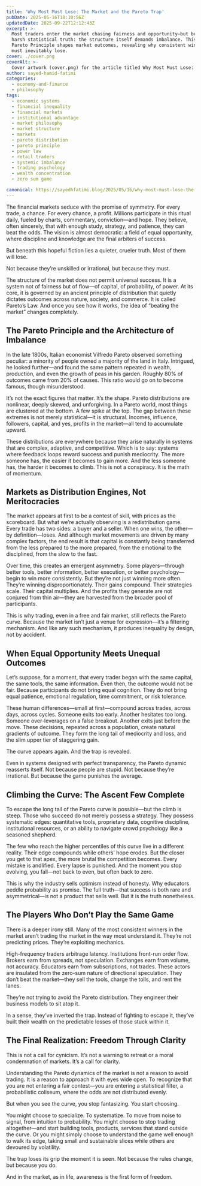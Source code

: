 ```yaml
---
title: 'Why Most Must Lose: The Market and the Pareto Trap'
pubDate: 2025-05-16T18:10:56Z
updatedDate: 2025-09-22T12:12:43Z
excerpt: >-
  Most traders enter the market chasing fairness and opportunity—but beneath the surface lies a
  harsh statistical truth: the structure itself demands imbalance. This blog post explores how the
  Pareto Principle shapes market outcomes, revealing why consistent winners are few, and why most
  must inevitably lose.
cover: ./cover.png
coverAlt: >-
  Cover artwork (cover.png) for the article titled Why Most Must Lose: The Market and the Pareto Trap.
author: sayed-hamid-fatimi
categories:
  - economy-and-finance
  - philosophy
tags:
  - economic systems
  - financial inequality
  - financial markets
  - institutional advantage
  - market philosophy
  - market structure
  - markets
  - pareto distribution
  - pareto principle
  - power law
  - retail traders
  - systemic imbalance
  - trading psychology
  - wealth concentration
  - zero sum game

canonical: https://sayedhfatimi.blog/2025/05/16/why-most-must-lose-the-market-and-the-pareto-trap/
---
```


The financial markets seduce with the promise of symmetry. For every trade, a chance. For every chance, a profit. Millions participate in this ritual daily, fueled by charts, commentary, conviction—and hope. They believe, often sincerely, that with enough study, strategy, and patience, they can beat the odds. The vision is almost democratic: a field of equal opportunity, where discipline and knowledge are the final arbiters of success.

But beneath this hopeful fiction lies a quieter, crueler truth. Most of them will lose.

Not because they’re unskilled or irrational, but because they must.

The structure of the market does not permit universal success. It is a system not of fairness but of flow—of capital, of probability, of power. At its core, it is governed by an ancient principle of distribution that quietly dictates outcomes across nature, society, and commerce. It is called Pareto’s Law. And once you see how it works, the idea of “beating the market” changes completely.

## The Pareto Principle and the Architecture of Imbalance

In the late 1800s, Italian economist Vilfredo Pareto observed something peculiar: a minority of people owned a majority of the land in Italy. Intrigued, he looked further—and found the same pattern repeated in wealth, production, and even the growth of peas in his garden. Roughly 80% of outcomes came from 20% of causes. This ratio would go on to become famous, though misunderstood.

It’s not the exact figures that matter. It’s the shape. Pareto distributions are nonlinear, deeply skewed, and unforgiving. In a Pareto world, most things are clustered at the bottom. A few spike at the top. The gap between these extremes is not merely statistical—it is structural. Incomes, influence, followers, capital, and yes, profits in the market—all tend to accumulate upward.

These distributions are everywhere because they arise naturally in systems that are complex, adaptive, and competitive. Which is to say: systems where feedback loops reward success and punish mediocrity. The more someone has, the easier it becomes to gain more. And the less someone has, the harder it becomes to climb. This is not a conspiracy. It is the math of momentum.

## Markets as Distribution Engines, Not Meritocracies

The market appears at first to be a contest of skill, with prices as the scoreboard. But what we’re actually observing is a redistribution game. Every trade has two sides: a buyer and a seller. When one wins, the other—by definition—loses. And although market movements are driven by many complex factors, the end result is that capital is constantly being transferred from the less prepared to the more prepared, from the emotional to the disciplined, from the slow to the fast.

Over time, this creates an emergent asymmetry. Some players—through better tools, better information, better execution, or better psychology—begin to win more consistently. But they’re not just winning more often. They’re winning disproportionately. Their gains compound. Their strategies scale. Their capital multiplies. And the profits they generate are not conjured from thin air—they are harvested from the broader pool of participants.

This is why trading, even in a free and fair market, still reflects the Pareto curve. Because the market isn’t just a venue for expression—it’s a filtering mechanism. And like any such mechanism, it produces inequality by design, not by accident.

## When Equal Opportunity Meets Unequal Outcomes

Let’s suppose, for a moment, that every trader began with the same capital, the same tools, the same information. Even then, the outcome would not be fair. Because participants do not bring equal cognition. They do not bring equal patience, emotional regulation, time commitment, or risk tolerance.

These human differences—small at first—compound across trades, across days, across cycles. Someone exits too early. Another hesitates too long. Someone over-leverages on a false breakout. Another exits just before the move. These decisions, repeated across a population, create natural gradients of outcome. They form the long tail of mediocrity and loss, and the slim upper tier of staggering gain.

The curve appears again. And the trap is revealed.

Even in systems designed with perfect transparency, the Pareto dynamic reasserts itself. Not because people are stupid. Not because they’re irrational. But because the game punishes the average.

## Climbing the Curve: The Ascent Few Complete

To escape the long tail of the Pareto curve is possible—but the climb is steep. Those who succeed do not merely possess a strategy. They possess systematic edges: quantitative tools, proprietary data, cognitive discipline, institutional resources, or an ability to navigate crowd psychology like a seasoned shepherd.

The few who reach the higher percentiles of this curve live in a different reality. Their edge compounds while others’ hope erodes. But the closer you get to that apex, the more brutal the competition becomes. Every mistake is andlified. Every lapse is punished. And the moment you stop evolving, you fall—not back to even, but often back to zero.

This is why the industry sells optimism instead of honesty. Why educators peddle probability as promise. The full truth—that success is both rare and asymmetrical—is not a product that sells well. But it is the truth nonetheless.

## The Players Who Don’t Play the Same Game

There is a deeper irony still. Many of the most consistent winners in the market aren’t trading the market in the way most understand it. They’re not predicting prices. They’re exploiting mechanics.

High-frequency traders arbitrage latency. Institutions front-run order flow. Brokers earn from spreads, not speculation. Exchanges earn from volume, not accuracy. Educators earn from subscriptions, not trades. These actors are insulated from the zero-sum nature of directional speculation. They don’t beat the market—they sell the tools, charge the tolls, and rent the lanes.

They’re not trying to avoid the Pareto distribution. They engineer their business models to sit atop it.

In a sense, they’ve inverted the trap. Instead of fighting to escape it, they’ve built their wealth on the predictable losses of those stuck within it.

## The Final Realization: Freedom Through Clarity

This is not a call for cynicism. It’s not a warning to retreat or a moral condemnation of markets. It’s a call for clarity.

Understanding the Pareto dynamics of the market is not a reason to avoid trading. It is a reason to approach it with eyes wide open. To recognize that you are not entering a fair contest—you are entering a statistical filter, a probabilistic coliseum, where the odds are not distributed evenly.

But when you see the curve, you stop fantasizing. You start choosing.

You might choose to specialize. To systematize. To move from noise to signal, from intuition to probability. You might choose to stop trading altogether—and start building tools, products, services that stand outside the curve. Or you might simply choose to understand the game well enough to walk its edge, taking small and sustainable slices while others are devoured by volatility.

The trap loses its grip the moment it is seen. Not because the rules change, but because you do.

And in the market, as in life, awareness is the first form of freedom.
